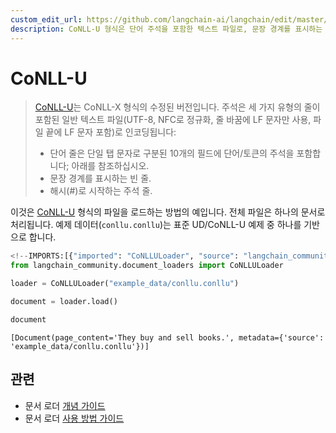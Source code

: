 ```yaml
---
custom_edit_url: https://github.com/langchain-ai/langchain/edit/master/docs/docs/integrations/document_loaders/conll-u.ipynb
description: CoNLL-U 형식은 단어 주석을 포함한 텍스트 파일로, 문장 경계를 표시하는 빈 줄과 주석이 포함됩니다.
---
```


# CoNLL-U

> [CoNLL-U](https://universaldependencies.org/format.html)는 CoNLL-X 형식의 수정된 버전입니다. 주석은 세 가지 유형의 줄이 포함된 일반 텍스트 파일(UTF-8, NFC로 정규화, 줄 바꿈에 LF 문자만 사용, 파일 끝에 LF 문자 포함)로 인코딩됩니다:
> - 단어 줄은 단일 탭 문자로 구분된 10개의 필드에 단어/토큰의 주석을 포함합니다; 아래를 참조하십시오.
> - 문장 경계를 표시하는 빈 줄.
> - 해시(#)로 시작하는 주석 줄.

이것은 [CoNLL-U](https://universaldependencies.org/format.html) 형식의 파일을 로드하는 방법의 예입니다. 전체 파일은 하나의 문서로 처리됩니다. 예제 데이터(`conllu.conllu`)는 표준 UD/CoNLL-U 예제 중 하나를 기반으로 합니다.

```python
<!--IMPORTS:[{"imported": "CoNLLULoader", "source": "langchain_community.document_loaders", "docs": "https://api.python.langchain.com/en/latest/document_loaders/langchain_community.document_loaders.conllu.CoNLLULoader.html", "title": "CoNLL-U"}]-->
from langchain_community.document_loaders import CoNLLULoader
```


```python
loader = CoNLLULoader("example_data/conllu.conllu")
```


```python
document = loader.load()
```


```python
document
```


```output
[Document(page_content='They buy and sell books.', metadata={'source': 'example_data/conllu.conllu'})]
```


## 관련

- 문서 로더 [개념 가이드](/docs/concepts/#document-loaders)
- 문서 로더 [사용 방법 가이드](/docs/how_to/#document-loaders)